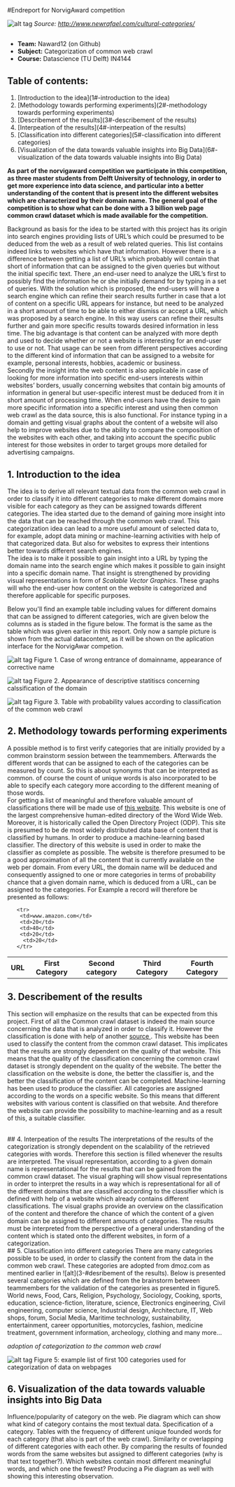 #Endreport for NorvigAward competition


![alt tag](categorie-front.jpg)
<l><I> Source: http://www.newrafael.com/cultural-categories/ </I>


## 

- <b>Team:</b> Naward12 (on Github)
- <b>Subject:</b> Categorization of common web crawl
- <b>Course:</b> Datascience (TU Delft) IN4144

## Table of contents:

1. [Introduction to the idea](1#-introduction to the idea)
2. [Methodology towards performing experiments](2#-methodology towards performing experiments)
3. [Describement of the results](3#-describement of the results)
4. [Interpeation of the results](4#-interpeation of the results)
5. [Classification into different categories](5#-classification into different categories)
6. [Visualization of the data towards valuable insights into Big Data](6#-visualization of the data towards valuable insights into Big Data)
 <p>   
 <b>        
As part of the norvigaward competition we participate in this competition, as three master students from Delft University of technology, in order to get more experience into data science, and particular into a better understanding of the content that is present into the different websites which are characterized by their domain name. The general goal of the competition is to show what can be done with a 3 billion web page common crawl dataset which is made available for the competition. </b></p>Background as basis for the idea to be started with this project has its origin into search engines providing lists of URL’s which could be presumed to be deduced from the web as a result of web related queries. This list contains indeed links to websites which have that information. However there is a difference between getting a list of URL’s which probably will contain that short of information that can be assigned to the given queries but without the initial specific text. There ,an end-user need to analyze the URL’s first to possibly find the information he or she initially demand for by typing in a set of queries. With the solution which is proposed, the end-users will have a search engine which can refine their search results further in case that a lot of content on a specific URL appears for instance, but need to be analyzed in a short amount of time to be able to either dismiss or accept a URL, which was proposed by a search engine. In this way users can refine their results further and gain more specific results towards desired information in less time. The big advantage is that content can be analyzed with more depth and used to decide whether or not a website is interesting for an end-user to use or not. That usage can be seen from different perspectives according to the different kind of information that can be assigned to a website for example, personal interests, hobbies, academic or business.
<br>
Secondly the insight into the web content is also applicable in case of looking for more information into specific end-users interests within websites’ borders, usually concerning websites that contain big amounts of information in general but user-specific interest must be deduced from it in short amount of processing time. When end-users have the desire to gain more specific information into a specific interest and using then common web crawl as 
the data source, this is also functional. For instance typing in a domain and getting visual graphs about the content of a 
website will also help to improve websites due to the ability to compare the composition of the websites with each other, and taking into account the specific public interest for those websites in order to target groups more detailed for advertising campaigns.
 
## 1. Introduction to the idea
The idea is to derive all relevant textual data from the common web crawl in order to classify it into different categories to make different domains more visible for each category as they can be assigned towards different categories. The idea started due to the demand of gaining more insight into the data that can be reached through the common web crawl. This categorization idea can lead to a more useful amount of selected data to, for example, adopt data mining or machine-learning activities with help of that categorized data. But also for websites to express their intentions better towards different search engines.<br> The idea is to make it possible to gain insight into a URL by typing the domain name into the search engine which makes it possible to gain insight into a specific domain name. That insight is strengthened by providing visual representations in form of  <i>Scalable Vector Graphics</i>. These graphs will who the end-user how content on the website is categorized and therefore applicable for specific purposes. 

<p>
Below you'll find an example table including values for different domains that can be assigned to different categories, wich are given below the columns as is staded in the figure below. The format is the same as the table which was given earlier in this report. Only now a sample picture is shown from the actual datacontent, as it will be shown on the aplication interface for the NorvigAwar competion.





![alt tag](search-didyoumean.JPG)
Figure 1. Case of wrong entrance of domainname, appearance of corrective name

![alt tag](didyoumean-searched.JPG)
Figure 2. Appearance of descriptive statitiscs concerning calssification of the domain

![alt tag](data-content.JPG)
Figure 3. Table with probability values according to classification of the common web crawl



## 2. Methodology towards performing experiments
A possible method is to first verify categories that are initially provided by a common brainstorm session between the teammembers. Afterwards the different words that can be assigned to each of the categories can be measured by count. 
So this is about synonyms that can be interpreted as common. of course the count of unique words is also incorporated to be able to specify each category more according to the different meaning of those words.<br> For getting a list of meaningful and therefore valuable amount of classifications there will be made use of <a href="https://www.dmoz.org">this website</a>. This website is one of the largest comprehensive human-edited directory of the Word Wide Web. Moreover, it is historically called the Open Directory Project (ODP). This site is presumed to be de most widely distributed data base of content that is classified by humans. 
In order to produce a machine-learning based classifier. The directory of this website is used in order to make the classifier as complete as possible. The website is therefore presumed to be a good approximation of all the content that is currently available on the web per domain. From every URL, the domain name will be deduced and consequently assigned to one or more categories in terms of probability chance that a given domain name, which is deduced from a URL, can be assigned to the categories. For Example a record will therefore be presented as follows:
 
 <body>   
<table>
      <tr>
         <th>URL</th>
         <th>First Category</th>
         <th>Second category</th>
         <th>Third Category</th>
         <th>Fourth Category</th>
      </tr>
 
       <tr>
        <td>www.amazon.com</td>
        <td>20</td>
        <td>40</td>
        <td>20</td>
         <td>20</td>
       </tr>
              
</table>
     
       
## 3. Describement of the results
This section will emphasize on the results that can be expected from this project. First of all the Common crawl dataset is indeed the main source concerning the data that is analyzed in order to classify it. However the classification is done with help of another <a href=http://www.dmoz.org> source </a>. This website has been used to classify the content from the common crawl dataset. This implicates that the results are strongly dependent on the quality of that website. This means that the quality of the classification concerning the common crawl dataset is strongly dependent on the quality of the website. The better the classification on the website is done, the better the classifier is, and the better the classification of the content can be completed. Machine-learning has been used to produce the classifier. All categories are assigned according to the words on a specific website. So this means that different websites with various content is classified on that website. And therefore the website can provide the possibility to machine-learning and as a result of this, a suitable classifier. 
 
<br>
## 4. Interpeation of the results
The interpretations of the results of the categorization is strongly dependent on the scalability of the retrieved categories with words. Therefore this section is filled whenever the results are interpreted. The visual representation, according to a given domain name is representational for the results that can be gained from the common crawl dataset. The visual graphing will show visual representations in order to interpret the results in a way which is representational for all of the different domains that are classified according to the classifier which is defined with help of a website which already contains different classifications. The visual graphs provide an overview on the classification of the content and therefore the chance of which the content of a given domain can be assigned to different amounts of categories. The results must be interpreted from the perspective of a general understanding of the content which is stated onto the different websites, in form of a categorization.
<br>
## 5. Classification into different categories
There are many categories possible to be used, in order to classify the content from the data in the common web crawl. These categories are adopted from dmoz.com as mentined earlier in ![alt](3-#desribement of the results). Below is presented several categories which are defined from the brainstorm between teammembers for the validation of the categories as presented in figure5.
World news, Food, Cars, Religion, Psychology, Sociology, Cooking, sports, education, science-fiction, literature, science, Electronics engineering, Civil engineering, computer science, Industrial design, Architecture, IT, Web shops, forum, Social Media, Maritime technology, sustainability,  entertainment, career opportunities, motorcycles, fashion, medicine treatment, government information, archeology, clothing and many more...

*adoption of categorization to the common web crawl* 

![alt tag](categories.png)
Figure 5: example list of first 100 categories used for categorization of data on webpages
<br>
## 6. Visualization of the data towards valuable insights into Big Data 
Influence/popularity of category on the web. Pie diagram which can show what kind of category contains the most textual data. Specification of a category. Tables with the frequency of different unique founded words for each category (that also is part of the web crawl). Similarity or overlapping of different categories with each other. By comparing the results of founded words from the same websites but assigned to different categories (why is that text together?).
Which websites contain most different meaningful words, and which one the fewest? Producing a Pie diagram as well with showing this interesting observation.
